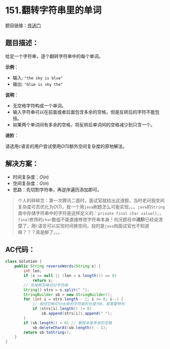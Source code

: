 # 151.翻转字符串里的单词
题目链接：[传送门](https://leetcode-cn.com/problems/reverse-words-in-a-string/)

## 题目描述：
给定一个字符串，逐个翻转字符串中的每个单词。

**示例**：

- 输入: `"the sky is blue"`
- 输出: `"blue is sky the"`

**说明**：

- 无空格字符构成一个单词。
- 输入字符串可以在前面或者后面包含多余的空格，但是反转后的字符不能包括。
- 如果两个单词间有多余的空格，将反转后单词间的空格减少到只含一个。

**进阶**：

请选用`C`语言的用户尝试使用$O(1)$额外空间复杂度的原地解法。

## 解决方案：
- 时间复杂度：$O(n)$
- 空间复杂度：$O(n)$
- 思路：先切割字符串，再逆序遍历添加即可。

> 个人的碎碎念：第一次腾讯二面时，面试官就给出这道题，当时老问我空间复杂度可否优化为$O(1)$，我一个用`java`刷题怎么可能实现。。。`java`的`String`类中存储字符串中的字符是这样定义的：`private final char value[];`，`final`修饰的`char`数组不能直接修改字符串本身！何况题目中**进阶**已经说清楚了，用`C`语言可以实现时间换空间，投的是`java`岗面试官也不知道嘛？？？真是醉了。。。

## AC代码：
```java
class Solution {
	public String reverseWords(String s) {
		int len;
		if (s == null || (len = s.length()) == 0)
			return s;
		// 先按照空格切分字符串
		String[] strs = s.split(" ");
		StringBuilder sb = new StringBuilder();
		for (int i = strs.length - 1; i >= 0; i--) {
			// 相邻空格切分出来的字符串的长度为0，故需要特判
			if (strs[i].length() != 0)
				sb.append(strs[i]).append(" ");
		}
		if (sb.length() > 0) // 删除末尾多余的空格
			sb.deleteCharAt(sb.length() - 1);
		return sb.toString();
	}
}
```